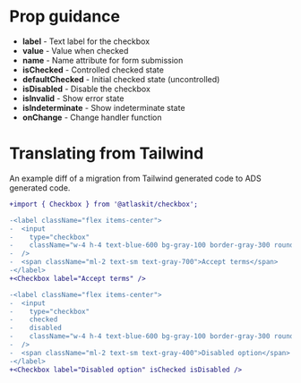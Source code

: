 # Prop guidance

- **label** - Text label for the checkbox
- **value** - Value when checked
- **name** - Name attribute for form submission
- **isChecked** - Controlled checked state
- **defaultChecked** - Initial checked state (uncontrolled)
- **isDisabled** - Disable the checkbox
- **isInvalid** - Show error state
- **isIndeterminate** - Show indeterminate state
- **onChange** - Change handler function

# Translating from Tailwind

An example diff of a migration from Tailwind generated code to ADS generated code.

```diff
+import { Checkbox } from '@atlaskit/checkbox';

-<label className="flex items-center">
-  <input
-    type="checkbox"
-    className="w-4 h-4 text-blue-600 bg-gray-100 border-gray-300 rounded focus:ring-blue-500"
-  />
-  <span className="ml-2 text-sm text-gray-700">Accept terms</span>
-</label>
+<Checkbox label="Accept terms" />

-<label className="flex items-center">
-  <input
-    type="checkbox"
-    checked
-    disabled
-    className="w-4 h-4 text-blue-600 bg-gray-100 border-gray-300 rounded"
-  />
-  <span className="ml-2 text-sm text-gray-400">Disabled option</span>
-</label>
+<Checkbox label="Disabled option" isChecked isDisabled />
```
